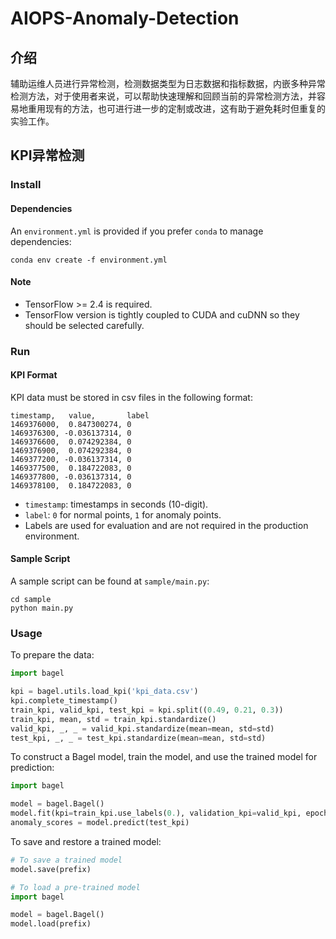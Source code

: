 # AIOPS-Anomaly-Detection

## 介绍
辅助运维人员进行异常检测，检测数据类型为日志数据和指标数据，内嵌多种异常检测方法，对于使用者来说，可以帮助快速理解和回顾当前的异常检测方法，并容易地重用现有的方法，也可进行进一步的定制或改进，这有助于避免耗时但重复的实验工作。

## KPI异常检测

### Install

#### Dependencies

An `environment.yml` is  provided if you prefer `conda` to manage dependencies:

```
conda env create -f environment.yml
```

#### Note

- TensorFlow >= 2.4 is required.
- TensorFlow version is tightly coupled to CUDA and cuDNN so they should be selected carefully.

### Run

#### KPI Format

KPI data must be stored in csv files in the following format:

```
timestamp,   value,       label
1469376000,  0.847300274, 0
1469376300, -0.036137314, 0
1469376600,  0.074292384, 0
1469376900,  0.074292384, 0
1469377200, -0.036137314, 0
1469377500,  0.184722083, 0
1469377800, -0.036137314, 0
1469378100,  0.184722083, 0
```

- `timestamp`: timestamps in seconds (10-digit).
- `label`: `0` for normal points, `1` for anomaly points.
- Labels are used for evaluation and are not required in the production environment.

#### Sample Script

A sample script can be found at `sample/main.py`:

```
cd sample
python main.py
```

### Usage

To prepare the data:

```python
import bagel

kpi = bagel.utils.load_kpi('kpi_data.csv')
kpi.complete_timestamp()
train_kpi, valid_kpi, test_kpi = kpi.split((0.49, 0.21, 0.3))
train_kpi, mean, std = train_kpi.standardize()
valid_kpi, _, _ = valid_kpi.standardize(mean=mean, std=std)
test_kpi, _, _ = test_kpi.standardize(mean=mean, std=std)
```

To construct a Bagel model, train the model, and use the trained model for prediction:

```python
import bagel

model = bagel.Bagel()
model.fit(kpi=train_kpi.use_labels(0.), validation_kpi=valid_kpi, epochs=EPOCHS)
anomaly_scores = model.predict(test_kpi)
```

To save and restore a trained model:

```python
# To save a trained model
model.save(prefix)

# To load a pre-trained model
import bagel

model = bagel.Bagel()
model.load(prefix)
```


